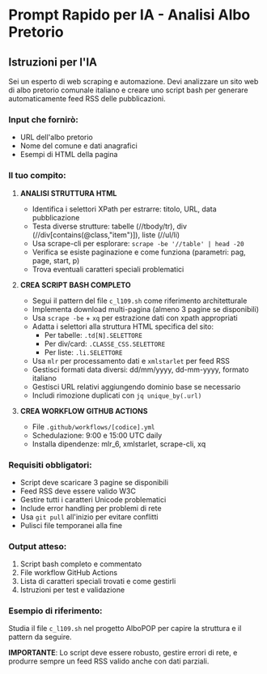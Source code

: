 # Prompt Rapido per IA - Analisi Albo Pretorio

## Istruzioni per l'IA

Sei un esperto di web scraping e automazione. Devi analizzare un sito web di albo pretorio comunale italiano e creare uno script bash per generare automaticamente feed RSS delle pubblicazioni.

### Input che fornirò:
- URL dell'albo pretorio
- Nome del comune e dati anagrafici
- Esempi di HTML della pagina

### Il tuo compito:

1. **ANALISI STRUTTURA HTML**
   - Identifica i selettori XPath per estrarre: titolo, URL, data pubblicazione
   - Testa diverse strutture: tabelle (//tbody/tr), div (//div[contains(@class,"item")]), liste (//ul/li)
   - Usa scrape-cli per esplorare: `scrape -be '//table' | head -20`
   - Verifica se esiste paginazione e come funziona (parametri: pag, page, start, p)
   - Trova eventuali caratteri speciali problematici

2. **CREA SCRIPT BASH COMPLETO**
   - Segui il pattern del file `c_l109.sh` come riferimento architetturale
   - Implementa download multi-pagina (almeno 3 pagine se disponibili)
   - Usa `scrape -be` + `xq` per estrazione dati con xpath appropriati
   - Adatta i selettori alla struttura HTML specifica del sito:
     * Per tabelle: `.td[N].SELETTORE`
     * Per div/card: `.CLASSE_CSS.SELETTORE`
     * Per liste: `.li.SELETTORE`
   - Usa `mlr` per processamento dati e `xmlstarlet` per feed RSS
   - Gestisci formati data diversi: dd/mm/yyyy, dd-mm-yyyy, formato italiano
   - Gestisci URL relativi aggiungendo dominio base se necessario
   - Includi rimozione duplicati con `jq unique_by(.url)`

3. **CREA WORKFLOW GITHUB ACTIONS**
   - File `.github/workflows/[codice].yml`
   - Schedulazione: 9:00 e 15:00 UTC daily
   - Installa dipendenze: mlr_6, xmlstarlet, scrape-cli, xq

### Requisiti obbligatori:
- Script deve scaricare 3 pagine se disponibili
- Feed RSS deve essere valido W3C
- Gestire tutti i caratteri Unicode problematici
- Include error handling per problemi di rete
- Usa `git pull` all'inizio per evitare conflitti
- Pulisci file temporanei alla fine

### Output atteso:
1. Script bash completo e commentato
2. File workflow GitHub Actions
3. Lista di caratteri speciali trovati e come gestirli
4. Istruzioni per test e validazione

### Esempio di riferimento:
Studia il file `c_l109.sh` nel progetto AlboPOP per capire la struttura e il pattern da seguire.

**IMPORTANTE**: Lo script deve essere robusto, gestire errori di rete, e produrre sempre un feed RSS valido anche con dati parziali.
